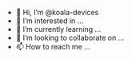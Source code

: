 - 👋 Hi, I’m @koala-devices
- 👀 I’m interested in ...
- 🌱 I’m currently learning ...
- 💞️ I’m looking to collaborate on ...
- 📫 How to reach me ...

<!---
koala-devices/koala-devices is a ✨ special ✨ repository because its `README.md` (this file) appears on your GitHub profile.
You can click the Preview link to take a look at your changes.
--->
